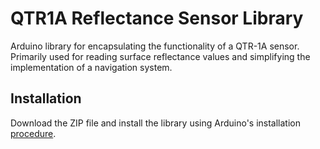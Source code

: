 # QTR1A Reflectance Sensor Library

Arduino library for encapsulating the functionality of a QTR-1A sensor.
Primarily used for reading surface reflectance values and simplifying the implementation of a navigation system.

## Installation

Download the ZIP file and install the library using Arduino's installation [procedure](https://docs.arduino.cc/software/ide-v1/tutorials/installing-libraries).